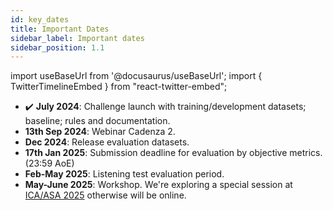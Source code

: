 ```yaml
---
id: key_dates
title: Important Dates
sidebar_label: Important dates
sidebar_position: 1.1
---
```

import useBaseUrl from '@docusaurus/useBaseUrl';
import { TwitterTimelineEmbed } from "react-twitter-embed";

- :heavy_check_mark: **July 2024**: Challenge launch with training/development datasets; baseline; rules and documentation. 
- **13th Sep 2024**: Webinar Cadenza 2.
- **Dec 2024**: Release evaluation datasets.
- **17th Jan 2025**: Submission deadline for evaluation by objective metrics. (23:59 AoE)
- **Feb-May 2025**: Listening test evaluation period.
- **May-June 2025**: Workshop. We're exploring a special session at [ICA/ASA 2025](https://www.icacommission.org/event/25th-international-congress-on-acoustics-ica-2025/) otherwise will be online.
